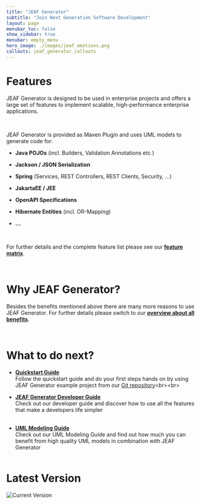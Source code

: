 ```yaml
---
title: "JEAF Generator"
subtitle: "Join Next Generation Software Development"
layout: page
menubar_toc: false
show_sidebar: true
menubar: empty_menu
hero_image: ./images/jeaf_emotions.png
callouts: jeaf_generator_callouts
---
```


# Features

JEAF Generator is designed to be used in enterprise projects and offers a large set of features to implement scalable, high-performance enterprise applications. 

<br>

JEAF Generator is provided as Maven Plugin and uses UML models to generate code for:

* **Java POJOs** (incl. Builders, Validation Annotations etc.)
  
* **Jackson / JSON Serialization**
  
* **Spring** (Services, REST Controllers, REST Clients, Security, ...) 

* **JakartaEE / JEE**
  
* **OpenAPI Specifications**

* **Hibernate Entities** (incl. OR-Mapping)

* **...**

<br>

For further details and the complete feature list please see our [**feature matrix**](features).

<br>

# Why JEAF Generator?

Besides the benefits mentioned above there are many more reasons to use JEAF Generator. For further details please switch to our [**overview about all benefits**](why/overview).

<br>

# What to do next?

* [**Quickstart Guide**](developer-guide/quickstart)<br>
  Follow the quickstart guide and do your first steps hands on by using JEAF Generator example project from our [Git repository](https://bitbucket.org/anaptecs/jeaf-generator-samples "https://bitbucket.org/anaptecs/jeaf-generator-samples")<br><br>

* [**JEAF Generator Developer Guide**](developer-guide)<br>
  Check out our developer guide and discover how to use all the features that make a developers life simpler<br><br>

* [**UML Modeling Guide**](uml-modeling-guide)<br>
  Check out our UML Modeling Guide and find out how much you can benefit from high quality UML models in combination with JEAF Generator<br><br>

# Latest Version

![Current Version](https://maven-badges.herokuapp.com/maven-central/com.anaptecs.jeaf.generator/jeaf-generator/badge.svg)
